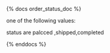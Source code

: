 {% docs order_status_doc %}

 one of the following values:

status are palcced ,shipped,completed 

{% enddocs %}